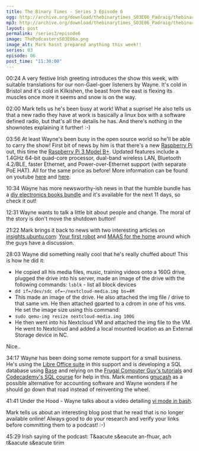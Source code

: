 ```yaml
---
title: The Binary Times - Series 3 Episode 6
ogg: http://archive.org/download/thebinarytimes_S03E06_Padraig/thebinarytimes_S03E06_Padraig.ogg
mp3: http://archive.org/download/thebinarytimes_S03E06_Padraig/thebinarytimes_S03E06_Padraig.mp3 
layout: post
permalink: /series3/episode6
image: ThePodcastersS03E06a.png
image_alt: Mark hasnt prepared anything this week!!
series: 03
episode: 06
post_time: "11:30:00"
---
```

00:24 A very festive Irish greeting introduces the show this week, with suitable translations for our non-Gael-goer listeners by Wayne. It's cold in Bristol and it's cold in Kilkishen, the beast from the east is flexing its muscles once more it seems and snow is on the way.

02:00 Mark tells us he's been busy at work! What a suprise! He also tells us that a new radio they have at work is basically a linux box with a software defined radio, but that's all the details he has. And there's nothing in the shownotes explaining it further! :-)

03:56 At least Wayne's been busy in the open source world so he'll be able to carry the show! First bit of news by him is that there's a new [Raspberry Pi](https://www.raspberrypi.org/) out, this time the [Raspberry Pi 3 Model B+](https://www.raspberrypi.org/products/raspberry-pi-3-model-b-plus/). Updated features include a 1.4GHz 64-bit quad-core processor, dual-band wireless LAN, Bluetooth 4.2/BLE, faster Ethernet, and Power-over-Ethernet support (with separate PoE HAT). All for the same price as before! More information can be found on youtube [here](https://www.youtube.com/watch?v=zQZxdiz2UAs) and [here](https://www.youtube.com/watch?v=0keOYRbsvxc).

10:34 Wayne has more newsworthy-ish news in that the humble bundle has a [diy electronics books bundle](https://www.humblebundle.com/books/diy-electronics-books) and it's available for the next 11 days, so check it out!

12:31 Wayne wants to talk a little bit about people and change. The moral of the story is don't move the shutdown button!

21:22 Mark brings it back to news with two interesting articles on [insights.ubuntu.com](https://insights.ubuntu.com/): [Your first robot](https://insights.ubuntu.com/2018/03/16/your-first-robot-sharing-with-others-5-5) and [MAAS for the home](https://insights.ubuntu.com/2018/03/06/maas-for-the-home) around which the guys have a discussion.

28:03 Wayne did something really cool that he's really chuffed about! This is how he did it:
* He copied all his media files, music, training videos onto a 160G drive, plugged the drive into his server, made an image of the drive with the following commands: `lsblk` - list all block devices
* `dd if=/dev/sdc of=~/nextcloud-media.img bs=4M`
* This made an image of the drive. He also attached the img file / drive to that same vm. He then attached gparted to a cdrom in one of his vms. He set the image size using this command:
* `sudo qemu-img resize nextcloud-media.img 100G`
* He then went into his Nextcloud VM and attached the img file to the VM. He went to Nextcloud and added a local mounted location as an External Storage device in NC.

Nice..

34:17 Wayne has been doing some remote support for a small business. He's using the [Libre Office suite](https://www.libreoffice.org/) in this support and is developing a SQL database using [Base](https://www.libreoffice.org/discover/base/) and relying on the [Frugal Computer Guy's tutorials](	http://thefrugalcomputerguy.com/vtOfcSpreadsheet.php) and [Codecademy's SQL course](https://www.codecademy.com/learn/learn-sql) for help in this. Mark mentions [gnucash](https://gnucash.org/) as a possible alternative for accounting software and Wayne wonders if he should go down that road instead of reinventing the wheel.

41:41 Under the Hood - Wayne talks about a video detailing [vi mode in bash](https://www.youtube.com/watch?v=GqoJQft5R2E).

Mark tells us about an interesting blog post that he read that is no longer available online! Always good to do your research and verify your links before committing them to a podcast! :-)

45:29 Irish saying of the podcast: T&amp;aacute s&amp;eacute an-fhuar, ach t&amp;aacute s&amp;eacute tirim
